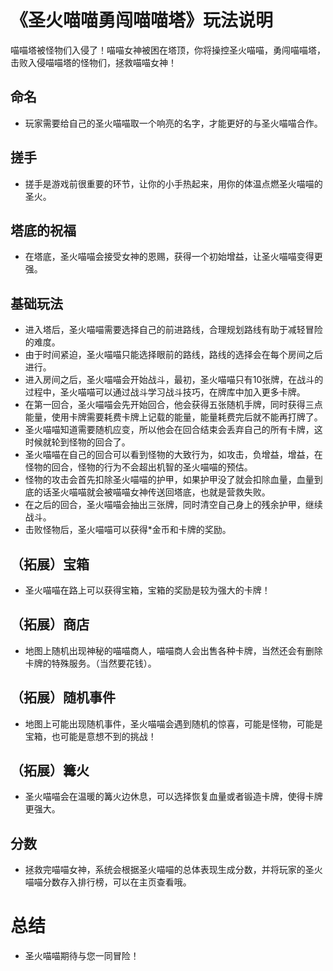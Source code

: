 # 《圣火喵喵勇闯喵喵塔》玩法说明
喵喵塔被怪物们入侵了！喵喵女神被困在塔顶，你将操控圣火喵喵，勇闯喵喵塔，击败入侵喵喵塔的怪物们，拯救喵喵女神！
## 命名
- 玩家需要给自己的圣火喵喵取一个响亮的名字，才能更好的与圣火喵喵合作。
## 搓手
- 搓手是游戏前很重要的环节，让你的小手热起来，用你的体温点燃圣火喵喵的圣火。
## 塔底的祝福
- 在塔底，圣火喵喵会接受女神的恩赐，获得一个初始增益，让圣火喵喵变得更强。
## 基础玩法
- 进入塔后，圣火喵喵需要选择自己的前进路线，合理规划路线有助于减轻冒险的难度。
- 由于时间紧迫，圣火喵喵只能选择眼前的路线，路线的选择会在每个房间之后进行。
- 进入房间之后，圣火喵喵会开始战斗，最初，圣火喵喵只有10张牌，在战斗的过程中，圣火喵喵可以通过战斗学习战斗技巧，在牌库中加入更多卡牌。
- 在第一回合，圣火喵喵会先开始回合，他会获得五张随机手牌，同时获得三点能量，使用卡牌需要耗费卡牌上记载的能量，能量耗费完后就不能再打牌了。
- 圣火喵喵知道需要随机应变，所以他会在回合结束会丢弃自己的所有卡牌，这时候就轮到怪物的回合了。
- 圣火喵喵在自己的回合可以看到怪物的大致行为，如攻击，负增益，增益，在怪物的回合，怪物的行为不会超出机智的圣火喵喵的预估。
- 怪物的攻击会首先扣除圣火喵喵的护甲，如果护甲没了就会扣除血量，血量到底的话圣火喵喵就会被喵喵女神传送回塔底，也就是营救失败。
- 在之后的回合，圣火喵喵会抽出三张牌，同时清空自己身上的残余护甲，继续战斗。
- 击败怪物后，圣火喵喵可以获得\*金币和卡牌的奖励。
## （拓展）宝箱
- 圣火喵喵在路上可以获得宝箱，宝箱的奖励是较为强大的卡牌！
## （拓展）商店
- 地图上随机出现神秘的喵喵商人，喵喵商人会出售各种卡牌，当然还会有删除卡牌的特殊服务。（当然要花钱）。
## （拓展）随机事件
- 地图上可能出现随机事件，圣火喵喵会遇到随机的惊喜，可能是怪物，可能是宝箱，也可能是意想不到的挑战！
## （拓展）篝火
- 圣火喵喵会在温暖的篝火边休息，可以选择恢复血量或者锻造卡牌，使得卡牌更强大。
## 分数
- 拯救完喵喵女神，系统会根据圣火喵喵的总体表现生成分数，并将玩家的圣火喵喵分数存入排行榜，可以在主页查看哦。
# 总结
- 圣火喵喵期待与您一同冒险！